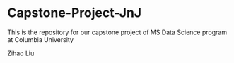 # Capstone-Project-JnJ

This is the repository for our capstone project of MS Data Science program at Columbia University


Zihao Liu
